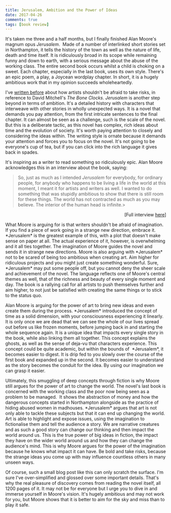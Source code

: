 ```yaml
---   
title: Jerusalem, Ambition and the Power of Ideas  
date: 2017-04-26
comments: true  
tags: [book review]  
---  
```

It's taken me three and a half months, but I finally finished Alan Moore's magnum opus *Jerusalem*.  Made of a number of interlinked short stories set in Northampton, it tells the history of the town as well as the nature of life, death and time itself. It is ridiculously broad in its scope while remaining funny and down to earth, with a serious message about the abuse of the working class. The entire second book occurs whilst a child is choking on a sweet. Each chapter, especially in the last book, uses its own style. There's an epic poem, a play, a Joycean wordplay chapter. In short, it is a hugely ambitious work that in my opinion succeeds wholeheartedly.  

<!--more-->  

I've <a href="/the-bone-clocks-by-david-mitchell/">written before</a> about how artists shouldn't be afraid to take risks, in reference to David Mitchell's *The Bone Clocks*. *Jerusalem* is another step beyond in terms of ambition. It's a detailed history with characters that interweave with other stories in wholly unexpected ways. It is a novel that demands you pay attention, from the first intricate sentences to the final chapter. It can almost be seen as a challenge, such is the scale of the novel. But this is a deliberate tactic, as this novel has complex, rich ideas about time and the evolution of society. It's worth paying attention to closely and considering the ideas within. The writing style is ornate because it demands your attention and forces you to focus on the novel. It's not going to be everyone's cup of tea, but if you can click into the rich language it gives back in spades.  

It's inspiring as a writer to read something so ridiculously epic. Alan Moore acknowledges this in an interview about the book, saying:  

> So, just as much as I intended *Jerusalem* for everybody, for ordinary people, for anybody who happens to be living a life in the world at this moment, I meant it for artists and writers as well. I wanted to do something that was stupidly ambitious to show that there is still room for these things. The world has not contracted as much as you may believe. The interior of the human head is infinite.>  

<p style="text-align: right;">[Full interview <a href="https://www.worldliteraturetoday.org/blog/interviews/interior-human-head-infinite-conversation-alan-moore">here</a>]  

<p style="text-align: left;">What Moore is arguing for is that writers shouldn't be afraid of imagination. If you find a piece of work going in a strange new direction, embrace it. *Jerusalem* is the greatest example of this, with a plot that doesn't make sense on paper at all. The actual experience of it, however, is overwhelming and it all ties together. The imagination of Moore guides the novel and sends it in strange new directions. Moore is also arguing with *Jerusalem* not to be scared of being too ambitious when creating art. Aim higher for ridiculous projects and you might just create something wonderful. Sure, *Jerusalem* may put some people off, but you cannot deny the sheer scale and achievement of the novel. The language reflects one of Moore's central themes as well, that of the richness and beauty of every single moment and day. The book is a rallying call for all artists to push themselves further and aim higher, to not just be satisfied with creating the same things or to stick to the status quo.  

<p style="text-align: left;">Alan Moore is arguing for the power of art to bring new ideas and even create them during the process. *Jerusalem* introduced the concept of time as a solid dimension, with your consciousness experiencing it linearly. It is only once we are dead that we can see the whole of our lives spread out before us like frozen moments, before jumping back in and starting the whole sequence again. It is a unique idea that impacts every single story in the book, while also linking them all together. This concept explains the ghosts, as well as the sense of deja-vu that characters experience. This concept could be quite academic, but within the bounds of  *Jerusalem*, it becomes easier to digest. It is drip fed to you slowly over the course of the first book and expanded up in the second. It becomes easier to understand as the story becomes the conduit for the idea. By using our imagination we can grasp it easier.  

<p style="text-align: left;">Ultimately, this smuggling of deep concepts through fiction is why Moore still argues for the power of art to change the world. The novel's last book is concerned with the working class and the poor now being seen as a problem to be managed.  It shows the abstraction of money and how the dangerous concepts started in Northampton alongside as the practice of hiding abused women in madhouses. *Jerusalem* argues that art is not only able to tackle these subjects but that it can end up changing the world. Art is able to highlight and expose issues, using the imagination to fictionalise them and tell the audience a story. We are narrative creatures and as such a good story can change our thinking and then impact the world around us. This is the true power of big ideas in fiction, the impact they have on the wider world around us and how they can change the audience's mind. This is why Moore argues for the power of the imagination because he knows what impact it can have. Be bold and take risks, because the strange ideas you come up with may influence countless others in many unseen ways.  

<p style="text-align: left;">Of course, such a small blog post like this can only scratch the surface. I'm sure I've over-simplified and glossed over some important details. That's why the real pleasure of discovery comes from reading the novel itself, all 1200 pages of it. It may not be for everyone but I urge you to dive in and immerse yourself in Moore's vision. It's hugely ambitious and may not work for you, but Moore shows that it is better to aim for the sky and miss than to play it safe.  
